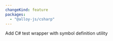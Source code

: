 ```yaml
---
changeKind: feature
packages:
  - "@alloy-js/csharp"
---
```


Add C# test wrapper with symbol definition utility